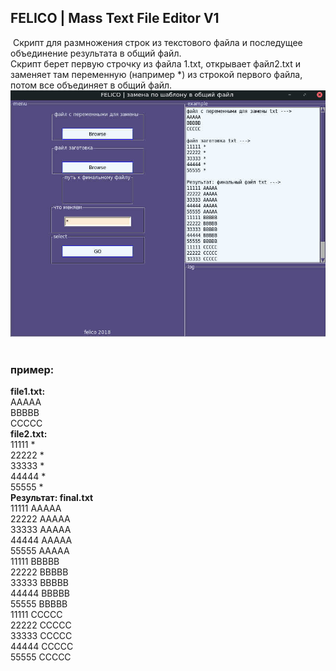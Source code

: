 
## FELICO | Mass Text File Editor V1
​
Скрипт для размножения строк из текстового файла и последущее объединение результата в общий файл.  
Скрипт берет первую строчку из файла 1.txt, открывает  файл2.txt и заменяет там переменную (например *) из строкой первого файла, потом все объединяет в общий файл.  
​
![felico](https://github.com/gubkin-utility/felico/blob/master/scr/screenshot.jpg?raw=true "felico")
​
### пример:
**file1.txt:**  
AAAAA  
BBBBB  
CCCCC  
​
**file2.txt:**  
11111 *  
22222 *  
33333 *  
44444 *  
55555 *  
​
**Результат: final.txt**  
11111 AAAAA  
22222 AAAAA  
33333 AAAAA  
44444 AAAAA  
55555 AAAAA  
11111 BBBBB  
22222 BBBBB  
33333 BBBBB  
44444 BBBBB  
55555 BBBBB  
11111 CCCCC  
22222 CCCCC  
33333 CCCCC  
44444 CCCCC  
55555 CCCCC  

